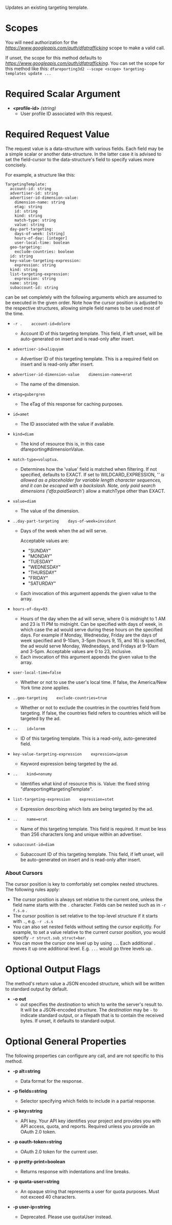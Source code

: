 Updates an existing targeting template.
# Scopes

You will need authorization for the *https://www.googleapis.com/auth/dfatrafficking* scope to make a valid call.

If unset, the scope for this method defaults to *https://www.googleapis.com/auth/dfatrafficking*.
You can set the scope for this method like this: `dfareporting3d2 --scope <scope> targeting-templates update ...`
# Required Scalar Argument
* **&lt;profile-id&gt;** *(string)*
    - User profile ID associated with this request.
# Required Request Value

The request value is a data-structure with various fields. Each field may be a simple scalar or another data-structure.
In the latter case it is advised to set the field-cursor to the data-structure's field to specify values more concisely.

For example, a structure like this:
```
TargetingTemplate:
  account-id: string
  advertiser-id: string
  advertiser-id-dimension-value:
    dimension-name: string
    etag: string
    id: string
    kind: string
    match-type: string
    value: string
  day-part-targeting:
    days-of-week: [string]
    hours-of-day: [integer]
    user-local-time: boolean
  geo-targeting:
    exclude-countries: boolean
  id: string
  key-value-targeting-expression:
    expression: string
  kind: string
  list-targeting-expression:
    expression: string
  name: string
  subaccount-id: string

```

can be set completely with the following arguments which are assumed to be executed in the given order. Note how the cursor position is adjusted to the respective structures, allowing simple field names to be used most of the time.

* `-r .    account-id=dolore`
    - Account ID of this targeting template. This field, if left unset, will be auto-generated on insert and is read-only after insert.
* `advertiser-id=aliquyam`
    - Advertiser ID of this targeting template. This is a required field on insert and is read-only after insert.
* `advertiser-id-dimension-value    dimension-name=erat`
    - The name of the dimension.
* `etag=gubergren`
    - The eTag of this response for caching purposes.
* `id=amet`
    - The ID associated with the value if available.
* `kind=diam`
    - The kind of resource this is, in this case dfareporting#dimensionValue.
* `match-type=voluptua.`
    - Determines how the &#39;value&#39; field is matched when filtering. If not specified, defaults to EXACT. If set to WILDCARD_EXPRESSION, &#39;*&#39; is allowed as a placeholder for variable length character sequences, and it can be escaped with a backslash. Note, only paid search dimensions (&#39;dfa:paidSearch*&#39;) allow a matchType other than EXACT.
* `value=diam`
    - The value of the dimension.

* `..day-part-targeting    days-of-week=invidunt`
    - Days of the week when the ad will serve.
        
        Acceptable values are:
        - &#34;SUNDAY&#34;
        - &#34;MONDAY&#34;
        - &#34;TUESDAY&#34;
        - &#34;WEDNESDAY&#34;
        - &#34;THURSDAY&#34;
        - &#34;FRIDAY&#34;
        - &#34;SATURDAY&#34;
    - Each invocation of this argument appends the given value to the array.
* `hours-of-day=93`
    - Hours of the day when the ad will serve, where 0 is midnight to 1 AM and 23 is 11 PM to midnight. Can be specified with days of week, in which case the ad would serve during these hours on the specified days. For example if Monday, Wednesday, Friday are the days of week specified and 9-10am, 3-5pm (hours 9, 15, and 16) is specified, the ad would serve Monday, Wednesdays, and Fridays at 9-10am and 3-5pm. Acceptable values are 0 to 23, inclusive.
    - Each invocation of this argument appends the given value to the array.
* `user-local-time=false`
    - Whether or not to use the user&#39;s local time. If false, the America/New York time zone applies.

* `..geo-targeting    exclude-countries=true`
    - Whether or not to exclude the countries in the countries field from targeting. If false, the countries field refers to countries which will be targeted by the ad.

* `..    id=lorem`
    - ID of this targeting template. This is a read-only, auto-generated field.
* `key-value-targeting-expression    expression=ipsum`
    - Keyword expression being targeted by the ad.

* `..    kind=nonumy`
    - Identifies what kind of resource this is. Value: the fixed string &#34;dfareporting#targetingTemplate&#34;.
* `list-targeting-expression    expression=stet`
    - Expression describing which lists are being targeted by the ad.

* `..    name=erat`
    - Name of this targeting template. This field is required. It must be less than 256 characters long and unique within an advertiser.
* `subaccount-id=diam`
    - Subaccount ID of this targeting template. This field, if left unset, will be auto-generated on insert and is read-only after insert.


### About Cursors

The cursor position is key to comfortably set complex nested structures. The following rules apply:

* The cursor position is always set relative to the current one, unless the field name starts with the `.` character. Fields can be nested such as in `-r f.s.o` .
* The cursor position is set relative to the top-level structure if it starts with `.`, e.g. `-r .s.s`
* You can also set nested fields without setting the cursor explicitly. For example, to set a value relative to the current cursor position, you would specify `-r struct.sub_struct=bar`.
* You can move the cursor one level up by using `..`. Each additional `.` moves it up one additional level. E.g. `...` would go three levels up.


# Optional Output Flags

The method's return value a JSON encoded structure, which will be written to standard output by default.

* **-o out**
    - *out* specifies the *destination* to which to write the server's result to.
      It will be a JSON-encoded structure.
      The *destination* may be `-` to indicate standard output, or a filepath that is to contain the received bytes.
      If unset, it defaults to standard output.
# Optional General Properties

The following properties can configure any call, and are not specific to this method.

* **-p alt=string**
    - Data format for the response.

* **-p fields=string**
    - Selector specifying which fields to include in a partial response.

* **-p key=string**
    - API key. Your API key identifies your project and provides you with API access, quota, and reports. Required unless you provide an OAuth 2.0 token.

* **-p oauth-token=string**
    - OAuth 2.0 token for the current user.

* **-p pretty-print=boolean**
    - Returns response with indentations and line breaks.

* **-p quota-user=string**
    - An opaque string that represents a user for quota purposes. Must not exceed 40 characters.

* **-p user-ip=string**
    - Deprecated. Please use quotaUser instead.
